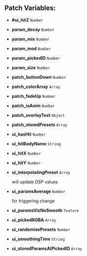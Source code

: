 ## Patch Variables:

* __#ui_hitZ__ ```Number```
* __param_decay__ ```Number```
* __param_mix__ ```Number```
* __param_mod__ ```Number```
* __param_pickedID__ ```Number```
* __param_size__ ```Number```
* __patch_buttonDown__ ```Number```
* __patch_colorArray__ ```Array```
* __patch_fadeUp__ ```Number```
* __patch_ioAnim__ ```Number```
* __patch_overlayText__ ```Object```
* __patch_storedPresets__ ```Array```
* __ui_hasHit__ ```Number```
* __ui_hitBodyName__ ```String```
* __ui_hitX__ ```Number```
* __ui_hitY__ ```Number```
* __ui_interpolatingPreset__ ```Array```

  will update 
  DSP values

* __ui_paramsAverage__ ```Number```

  for triggering change

* __ui_paramsVizNoSmooth__ ```Texture```
* __ui_pickedRGBA__ ```Array```
* __ui_randomisePresets__ ```Number```
* __ui_smoothingTime__ ```String```
* __ui_storedParamsAtPickedID__ ```Array```

